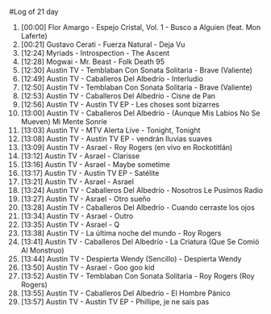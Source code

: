 #Log of 21 day

1. [00:00] Flor Amargo - Espejo Cristal, Vol. 1 - Busco a Alguien (feat. Mon Laferte)
1. [00:21] Gustavo Cerati - Fuerza Natural - Deja Vu
1. [12:24] Myriads - Introspection - The Ascent
1. [12:28] Mogwai - Mr. Beast - Folk Death 95
1. [12:30] Austin TV - Temblaban Con Sonata Solitaria - Brave (Valiente)
1. [12:49] Austin TV - Caballeros Del Albedrío - Interludio
1. [12:50] Austin TV - Temblaban Con Sonata Solitaria - Brave (Valiente)
1. [12:53] Austin TV - Caballeros Del Albedrío - Cisne de Pan
1. [12:56] Austin TV - Austin TV EP - Les choses sont bizarres
1. [13:00] Austin TV - Caballeros Del Albedrío - (Aunque Mis Labios No Se Mueven) Mi Mente Sonríe
1. [13:03] Austin TV - MTV Alerta Live - Tonight, Tonight
1. [13:08] Austin TV - Austin TV EP - vendrán lluvias suaves
1. [13:09] Austin TV - Asrael - Roy Rogers (en vivo en Rockotitlán)
1. [13:12] Austin TV - Asrael - Clarisse
1. [13:16] Austin TV - Asrael - Maybe sometime
1. [13:17] Austin TV - Austin TV EP - Satélite
1. [13:21] Austin TV - Asrael - Asrael
1. [13:24] Austin TV - Caballeros Del Albedrío - Nosotros Le Pusimos Radio
1. [13:27] Austin TV - Asrael - Otro sueño
1. [13:28] Austin TV - Caballeros Del Albedrío - Cuando cerraste los ojos
1. [13:34] Austin TV - Asrael - Outro
1. [13:35] Austin TV - Asrael - Q
1. [13:38] Austin TV - La última noche del mundo - Roy Rogers
1. [13:41] Austin TV - Caballeros Del Albedrío - La Criatura (Que Se Comió Al Monstruo)
1. [13:44] Austin TV - Despierta Wendy (Sencillo) - Despierta Wendy
1. [13:50] Austin TV - Asrael - Goo goo kid
1. [13:52] Austin TV - Temblaban Con Sonata Solitaria - Roy Rogers (Roy Rogers)
1. [13:55] Austin TV - Caballeros Del Albedrío - El Hombre Pánico
1. [13:57] Austin TV - Austin TV EP - Phillipe, je ne sais pas
